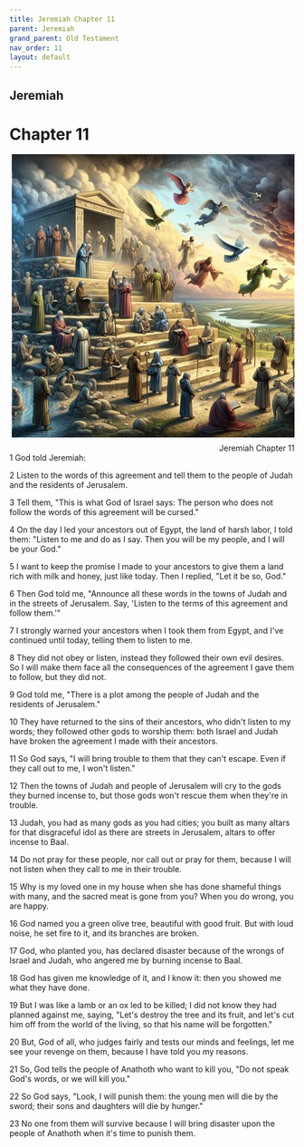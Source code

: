 ```yaml
---
title: Jeremiah Chapter 11
parent: Jeremiah
grand_parent: Old Testament
nav_order: 11
layout: default
---
```


## Jeremiah

# Chapter 11

<div style="clear: both; text-align: right;">
    <img src="/assets/Image/Jeremiah/500/11.jpg" alt="Jeremiah Chapter 11" class="chapter-image" style="max-width: 100%; height: auto; float: right; margin: 0 0 10px 10px; padding-left: 10%;">
    <figcaption style="font-size: 14px;">Jeremiah Chapter 11</figcaption>
</div>
1 God told Jeremiah:

2 Listen to the words of this agreement and tell them to the people of Judah and the residents of Jerusalem.

3 Tell them, "This is what God of Israel says: The person who does not follow the words of this agreement will be cursed."

4 On the day I led your ancestors out of Egypt, the land of harsh labor, I told them: "Listen to me and do as I say. Then you will be my people, and I will be your God."

5 I want to keep the promise I made to your ancestors to give them a land rich with milk and honey, just like today. Then I replied, "Let it be so, God."

6 Then God told me, "Announce all these words in the towns of Judah and in the streets of Jerusalem. Say, 'Listen to the terms of this agreement and follow them.'"

7 I strongly warned your ancestors when I took them from Egypt, and I've continued until today, telling them to listen to me.

8 They did not obey or listen, instead they followed their own evil desires. So I will make them face all the consequences of the agreement I gave them to follow, but they did not.

9 God told me, "There is a plot among the people of Judah and the residents of Jerusalem."

10 They have returned to the sins of their ancestors, who didn't listen to my words; they followed other gods to worship them: both Israel and Judah have broken the agreement I made with their ancestors.

11 So God says, "I will bring trouble to them that they can't escape. Even if they call out to me, I won't listen."

12 Then the towns of Judah and people of Jerusalem will cry to the gods they burned incense to, but those gods won't rescue them when they're in trouble.

13 Judah, you had as many gods as you had cities; you built as many altars for that disgraceful idol as there are streets in Jerusalem, altars to offer incense to Baal.

14 Do not pray for these people, nor call out or pray for them, because I will not listen when they call to me in their trouble.

15 Why is my loved one in my house when she has done shameful things with many, and the sacred meat is gone from you? When you do wrong, you are happy.

16 God named you a green olive tree, beautiful with good fruit. But with loud noise, he set fire to it, and its branches are broken.

17 God, who planted you, has declared disaster because of the wrongs of Israel and Judah, who angered me by burning incense to Baal.

18 God has given me knowledge of it, and I know it: then you showed me what they have done.

19 But I was like a lamb or an ox led to be killed; I did not know they had planned against me, saying, "Let's destroy the tree and its fruit, and let's cut him off from the world of the living, so that his name will be forgotten."

20 But, God of all, who judges fairly and tests our minds and feelings, let me see your revenge on them, because I have told you my reasons.

21 So, God tells the people of Anathoth who want to kill you, "Do not speak God's words, or we will kill you."

22 So God says, "Look, I will punish them: the young men will die by the sword; their sons and daughters will die by hunger."

23 No one from them will survive because I will bring disaster upon the people of Anathoth when it's time to punish them.


